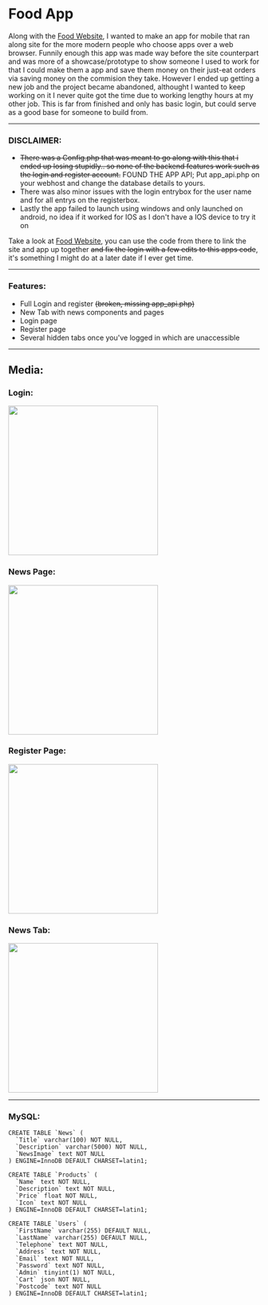 # Food App
Along with the [Food Website](https://github.com/CusYaBasic/FoodSite), I wanted to make an app for mobile that ran along site for the more modern people who choose apps over a web browser.
Funnily enough this app was made way before the site counterpart and was more of a showcase/prototype to show someone I used to work for that I could make them a app and save them money on their just-eat orders via saving money on the commision they take.
However I ended up getting a new job and the project became abandoned, althought I wanted to keep working on it I never quite got the time due to working lengthy hours at my other job.
This is far from finished and only has basic login, but could serve as a good base for someone to build from.

---

### DISCLAIMER: 
* ~~There was a Config.php that was meant to go along with this that i ended up losing stupidly.. so none of the backend features work such as the login and register account.~~ FOUND THE APP API; Put app_api.php on your webhost and change the database details to yours.
* There was also minor issues with the login entrybox for the user name and for all entrys on the registerbox.
* Lastly the app failed to launch using windows and only launched on android, no idea if it worked for IOS as I don't have a IOS device to try it on

Take a look at [Food Website](https://github.com/CusYaBasic/FoodSite), you can use the code from there to link the site and app up together ~~and fix the login with a few edits to this apps code~~, it's something I might do at a later date if I ever get time.

---

### Features:
* Full Login and register ~~(broken, missing app_api.php)~~
* New Tab with news components and pages
* Login page
* Register page
* Several hidden tabs once you've logged in which are unaccessible

---

## Media:

### Login:
<img src="https://github.com/CusYaBasic/FoodApp/assets/86253238/44789284-7886-47b4-83f5-8a42c34df947" width="300">

### News Page:
<img src="https://github.com/CusYaBasic/FoodApp/assets/86253238/2c1b2411-dd80-4e62-bd4a-1bbf0a794feb" width="300">

### Register Page:
<img src="https://github.com/CusYaBasic/FoodApp/assets/86253238/a699c5e0-dfe1-45eb-98cf-5a7b09441df9" width="300">

### News Tab:
<img src="https://github.com/CusYaBasic/FoodApp/assets/86253238/859a8a38-8ecf-41a1-a01b-7f93781cdb3d" width="300">


---

### MySQL:

```
CREATE TABLE `News` (
  `Title` varchar(100) NOT NULL,
  `Description` varchar(5000) NOT NULL,
  `NewsImage` text NOT NULL
) ENGINE=InnoDB DEFAULT CHARSET=latin1;

CREATE TABLE `Products` (
  `Name` text NOT NULL,
  `Description` text NOT NULL,
  `Price` float NOT NULL,
  `Icon` text NOT NULL
) ENGINE=InnoDB DEFAULT CHARSET=latin1;

CREATE TABLE `Users` (
  `FirstName` varchar(255) DEFAULT NULL,
  `LastName` varchar(255) DEFAULT NULL,
  `Telephone` text NOT NULL,
  `Address` text NOT NULL,
  `Email` text NOT NULL,
  `Password` text NOT NULL,
  `Admin` tinyint(1) NOT NULL,
  `Cart` json NOT NULL,
  `Postcode` text NOT NULL
) ENGINE=InnoDB DEFAULT CHARSET=latin1;

```

